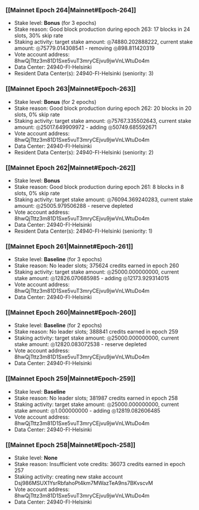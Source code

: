 ### [[Mainnet Epoch 264|Mainnet#Epoch-264]]
* Stake level: **Bonus** (for 3 epochs)
* Stake reason: Good block production during epoch 263: 17 blocks in 24 slots, 30% skip rate
* Staking activity: target stake amount: ◎74880.202888222, current stake amount: ◎75779.014308541 - removing ◎898.811420319
* Vote account address: 8hwQjTttz3m81D1Sxe5vuT3mryCEjvu9jwVnLWtuDo4m
* Data Center: 24940-FI-Helsinki
* Resident Data Center(s): 24940-FI-Helsinki (seniority: 3)
### [[Mainnet Epoch 263|Mainnet#Epoch-263]]
* Stake level: **Bonus** (for 2 epochs)
* Stake reason: Good block production during epoch 262: 20 blocks in 20 slots, 0% skip rate
* Staking activity: target stake amount: ◎75767.335502643, current stake amount: ◎25017.649909972 - adding ◎50749.685592671
* Vote account address: 8hwQjTttz3m81D1Sxe5vuT3mryCEjvu9jwVnLWtuDo4m
* Data Center: 24940-FI-Helsinki
* Resident Data Center(s): 24940-FI-Helsinki (seniority: 2)
### [[Mainnet Epoch 262|Mainnet#Epoch-262]]
* Stake level: **Bonus**
* Stake reason: Good block production during epoch 261: 8 blocks in 8 slots, 0% skip rate
* Staking activity: target stake amount: ◎76094.369240283, current stake amount: ◎25005.979506288 - reserve depleted
* Vote account address: 8hwQjTttz3m81D1Sxe5vuT3mryCEjvu9jwVnLWtuDo4m
* Data Center: 24940-FI-Helsinki
* Resident Data Center(s): 24940-FI-Helsinki (seniority: 1)
### [[Mainnet Epoch 261|Mainnet#Epoch-261]]
* Stake level: **Baseline** (for 3 epochs)
* Stake reason: No leader slots; 375624 credits earned in epoch 260
* Staking activity: target stake amount: ◎25000.000000000, current stake amount: ◎12826.070685985 - adding ◎12173.929314015
* Vote account address: 8hwQjTttz3m81D1Sxe5vuT3mryCEjvu9jwVnLWtuDo4m
* Data Center: 24940-FI-Helsinki
### [[Mainnet Epoch 260|Mainnet#Epoch-260]]
* Stake level: **Baseline** (for 2 epochs)
* Stake reason: No leader slots; 388841 credits earned in epoch 259
* Staking activity: target stake amount: ◎25000.000000000, current stake amount: ◎12820.083072538 - reserve depleted
* Vote account address: 8hwQjTttz3m81D1Sxe5vuT3mryCEjvu9jwVnLWtuDo4m
* Data Center: 24940-FI-Helsinki
### [[Mainnet Epoch 259|Mainnet#Epoch-259]]
* Stake level: **Baseline**
* Stake reason: No leader slots; 381987 credits earned in epoch 258
* Staking activity: target stake amount: ◎25000.000000000, current stake amount: ◎1.000000000 - adding ◎12819.082606485
* Vote account address: 8hwQjTttz3m81D1Sxe5vuT3mryCEjvu9jwVnLWtuDo4m
* Data Center: 24940-FI-Helsinki
### [[Mainnet Epoch 258|Mainnet#Epoch-258]]
* Stake level: **None**
* Stake reason: Insufficient vote credits: 36073 credits earned in epoch 257
* Staking activity: creating new stake account Dsj986MSUX1YsrRbfahoPt4km7MWazTeA9ns7BKvscvM
* Vote account address: 8hwQjTttz3m81D1Sxe5vuT3mryCEjvu9jwVnLWtuDo4m
* Data Center: 24940-FI-Helsinki